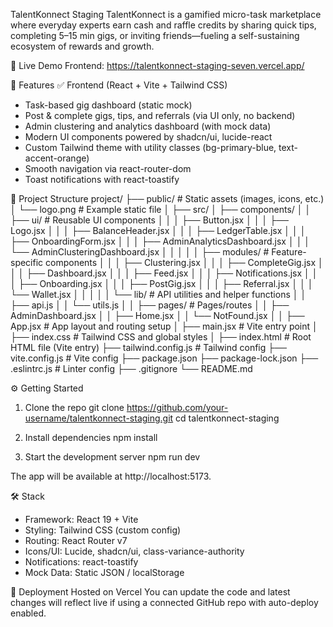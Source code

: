 TalentKonnect Staging
TalentKonnect is a gamified micro-task marketplace where everyday experts earn cash and raffle credits by sharing quick tips, completing 5–15 min gigs, or inviting friends—fueling a self-sustaining ecosystem of rewards and growth.

🔗 Live Demo
Frontend: https://talentkonnect-staging-seven.vercel.app/

🚀 Features
✅ Frontend (React + Vite + Tailwind CSS)

- Task-based gig dashboard (static mock)
- Post & complete gigs, tips, and referrals (via UI only, no backend)
- Admin clustering and analytics dashboard (with mock data)
- Modern UI components powered by shadcn/ui, lucide-react
- Custom Tailwind theme with utility classes (bg-primary-blue, text-accent-orange)
- Smooth navigation via react-router-dom
- Toast notifications with react-toastify


🧩 Project Structure
project/
├── public/                          # Static assets (images, icons, etc.)
│   └── logo.png                     # Example static file
│
├── src/
│   ├── components/
│   │   ├── ui/                      # Reusable UI components
│   │   │   ├── Button.jsx
│   │   │   ├── Logo.jsx
│   │   │   ├── BalanceHeader.jsx
│   │   │   ├── LedgerTable.jsx
│   │   │   ├── OnboardingForm.jsx
│   │   │   ├── AdminAnalyticsDashboard.jsx
│   │   │   └── AdminClusteringDashboard.jsx
│   │   │
│   │   ├── modules/                # Feature-specific components
│   │   │   ├── Clustering.jsx
│   │   │   ├── CompleteGig.jsx
│   │   │   ├── Dashboard.jsx
│   │   │   ├── Feed.jsx
│   │   │   ├── Notifications.jsx
│   │   │   ├── Onboarding.jsx
│   │   │   ├── PostGig.jsx
│   │   │   ├── Referral.jsx
│   │   │   └── Wallet.jsx
│   │   │
│   │   └── lib/                    # API utilities and helper functions
│   │       ├── api.js
│   │       └── utils.js
│
│   ├── pages/                      # Pages/routes
│   │   ├── AdminDashboard.jsx
│   │   ├── Home.jsx
│   │   └── NotFound.jsx
│
│   ├── App.jsx                     # App layout and routing setup
│   ├── main.jsx                    # Vite entry point
│   ├── index.css                   # Tailwind CSS and global styles
│
├── index.html                      # Root HTML file (Vite entry)
├── tailwind.config.js              # Tailwind config
├── vite.config.js                  # Vite config
├── package.json
├── package-lock.json
├── .eslintrc.js                    # Linter config
├── .gitignore
└── README.md



⚙️ Getting Started
1. Clone the repo
    git clone https://github.com/your-username/talentkonnect-staging.git
    cd talentkonnect-staging

2. Install dependencies
    npm install

3. Start the development server
    npm run dev

The app will be available at http://localhost:5173.

🛠 Stack
- Framework: React 19 + Vite
- Styling: Tailwind CSS (custom config)
- Routing: React Router v7
- Icons/UI: Lucide, shadcn/ui, class-variance-authority
- Notifications: react-toastify
- Mock Data: Static JSON / localStorage

📂 Deployment
Hosted on Vercel
You can update the code and latest changes will reflect live if using a connected GitHub repo with auto-deploy enabled.